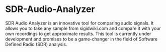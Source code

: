 # SDR-Audio-Analyzer
SDR Audio Analyzer is an innovative tool for comparing audio signals. It allows you to take any sample from sigidwiki.com and compare it with your own recordings to get approximate results. This tool is currently under development and promises to be a game-changer in the field of Software Defined Radio (SDR) analysis.
